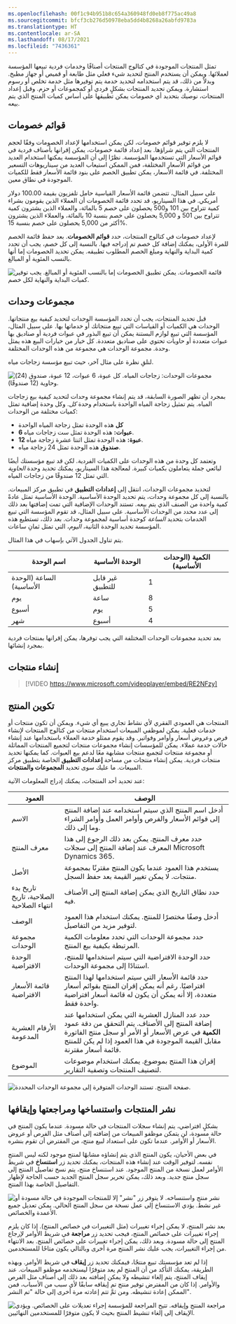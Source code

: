 ```yaml
---
ms.openlocfilehash: 00f1c94b951b8c654a360948fd0eb8f775ac49a8
ms.sourcegitcommit: bfcf3cb276d50978eba5dd4b8268a26abfd9783a
ms.translationtype: HT
ms.contentlocale: ar-SA
ms.lasthandoff: 08/17/2021
ms.locfileid: "7436361"
---
```

تمثل المنتجات الموجودة في كتالوج المنتجات أصنافًا وخدمات فردية تبيعها المؤسسة لعملائها. ويمكن أن يستخدم المنتج لتحديد شيء فعلي مثل طابعة أو قميص أو جهاز مطبخ. وبدلاً من ذلك، قد يتم استخدامه لتحديد خدمة يتم توفيرها مثل خدمة تخلص أو رسوم استشارة. ويمكن تحديد المنتجات بشكلٍ فردي أو كمجموعات أو حزم. وقبل إعداد المنتجات، نوصيك بتحديد أي خصومات يمكن تطبيقها على أساس كميات المنتج الذي يتم بيعه.

## <a name="discount-lists"></a>قوائم خصومات

لا يلزم توفير قوائم خصومات، لكن يمكن استخدامها لإعداد الخصومات وفقًا لحجم المنتجات التي يتم شراؤها. بعد إعداد قائمة خصومات، يمكن إقرانها بأصناف فردية في قوائم الأسعار التي تستخدمها المؤسسة. نظرًا إلى أن المؤسسة يمكنها استخدام العديد من قوائم الأسعار المختلفة، فمن الممكن استيعاب العديد من سيناريوهات التسعير المختلفة. في قائمة الأسعار، يمكن تطبيق الخصم على بنود قائمة الأسعار فقط للكميات الموجودة في نطاق معين.

على سبيل المثال، تتضمن قائمة الأسعار القياسية حامل تلفزيون بقيمة 100.00 دولار أمريكي. في هذا السيناريو، قد تحدد قائمة الخصومات أن العملاء الذين يقومون بشراء كمية تتراوح بين 101 و500 يحصلون على خصم 5 بالمائة، والعملاء الذين يشترون كمية تتراوح بين 501 و 5,000 يحصلون على خصم بنسبة 10 بالمائة، والعملاء الذين يشترون أكثر من 5,000 يحصلون على خصم بنسبة 15%.

لإعداد خصومات في كتالوج المنتجات، حدد **قوائم الخصومات**. بعد حفظ قائمة الخصم للمرة الأولى، يمكنك إضافة كل خصم تم إدراجه فيها. بالنسبة إلى كل خصم، يجب أن تحدد كمية البداية والنهاية ومبلغ الخصم المطلوب تطبيقه. يمكن تحديد الخصومات إما أنها بالنسب المئوية أو المبالغ.

![قائمة الخصومات. يمكن تطبيق الخصومات إما بالنسب المئوية أو المبالغ. يجب توفير كميات البداية والنهاية لكل خصم.](../media/PC-Unit3-1.png)

## <a name="unit-groups"></a>مجموعات وحدات

قبل تحديد المنتجات، يجب أن تحدد المؤسسة الوحدات لتحديد كيفية بيع منتجاتها. الوحدات هي الكميات أو القياسات التي تبيع منتجاتك أو خدماتها بها. على سبيل المثال، المؤسسة التي تبيع لوازم البستنة يمكن أن تبيع البذور في عبوات فردية أو صناديق بها عبوات متعددة أو حاويات تحتوي على صناديق متعددة. كل خيار من خيارات البيع هذه يمثل وحدة. مجموعة الوحدات هي مجموعة من هذه الوحدات المختلفة.

لنلقِ نظرة على مثال آخر، حيث تبيع مؤسسة زجاجات مياه.

![مجموعات الوحدات: زجاجات المياه. كل عبوة، 6 عبوات، 12 عبوة، صندوق (24) وحاوية (12 صندوقًا).](../media/PC-Unit3-2.png)

بمجرد أن تظهر الصورة السابقة، قد يتم إنشاء مجموعة وحدات لتحديد كيفية بيع زجاجات المياه. يتم تمثيل زجاجة المياه الواحدة باستخدام وحدة *كل*. وكل وحدة إضافية تمثل كميات مختلفة من الوحدات:

- **كل** هذه الوحدة تمثل زجاجة المياه الواحدة
- **6 عبوات:** هذه الوحدة تمثل ست زجاجات مياه.
- **12 عبوة:** هذه الوحدة تمثل اثنتا عشرة زجاجة مياه.
- **صندوق** هذه الوحدة تمثل 24 زجاجة مياه.

وتعتمد كل وحدة من هذه الوحدات على الكميات الفردية. لكن قد تبيع مؤسستك أيضًا لبائعي جملة يتعاملون بكميات كبيرة. لمعالجة هذا السيناريو، يمكنك تحديد وحدة *الحاوية* التي تمثل 12 صندوقًا من زجاجات المياه.

لتحديد مجموعات الوحدات، انتقل إلى **إعدادات التطبيق** في تطبيق مركز المبيعات. بالنسبة إلى كل مجموعة وحدات، يتم تحديد الوحدة الأساسية. الوحدة الأساسية تمثل عادةً كمية واحدة من الصنف الذي يتم بيعه. تستند الوحدات الإضافية التي تمت إضافتها بعد ذلك إلى عدد محدد من الوحدات الأساسية. على سبيل المثال، قد تقوم المؤسسة التي تبيع الخدمات بتحديد *الساعة* كوحدة أساسية لمجموعة وحدات. بعد ذلك، تستطيع هذه المؤسسة تحديد الوحدة الثانية، *اليوم*، التي تمثل ثمانِ ساعات.

يتم تناول الجدول الآتي بإسهاب في هذا المثال.

| اسم الوحدة           | الوحدة الأساسية      | الكمية (الوحدات الأساسية) |
|---------------------|----------------| ----------------------|
| الساعة (الوحدة الأساسية) | غير قابل للتطبيق | 1                     |
| يوم                 | ساعة           | 8                     |
| أسبوع                | يوم            | 5                     |
| شهر               | أسبوع           | 4                     |

بعد تحديد مجموعات الوحدات المختلفة التي يجب توفرها، يمكن إقرانها بمنتجات فردية بمجرد إنشائها.

## <a name="creating-products"></a>إنشاء منتجات

> [!VIDEO https://www.microsoft.com/videoplayer/embed/RE2NFzy]

## <a name="product-configuration"></a>تكوين المنتج

المنتجات هي العمودي الفقري لأي نشاط تجاري يبيع أي شيء. ويمكن أن تكون منتجات أو خدمات فعلية. يمكن لموظفي المبيعات استخدام منتجات من كتالوج المنتجات لإنشاء فرص وعروض أسعار وأوامر وفواتير. وقد يقوم ممثلو خدمة العملاء باستخدامها عند إنشاء حالات خدمة عملاء. يمكن للمؤسسات إنشاء مجموعات منتجات لتجميع المنتجات المماثلة أو مجموعة منتجات لتجميع منتجات مشابهة معًا لدعم بيع العبوات. كما يمكنها تحديد منتجات فردية. يمكن إنشاء منتجات من مساحة **إعدادات التطبيق** الخاصة بتطبيق مركز المبيعات. ما عليك سوى تحديد **المجموعات والمنتجات**.

عند تحديد أحد المنتجات، يمكنك إدراج المعلومات الآتية:

| العمود                | الوصف |
|----------------------|-------------|
| الاسم                 | أدخل اسم المنتج الذي سيتم استخدامه عند إضافة المنتج إلى قوائم الأسعار والفرص وأوامر العمل وأوامر الشراء وما إلى ذلك. |
| معرف المنتج           | حدد معرف المنتج. يمكن بعد ذلك الرجوع إلى هذا المعرف عند إضافة المنتج إلى سجلات Microsoft Dynamics ‏365. |
| الأصل               | يستخدم هذا العمود عندما يكون المنتج مقترنًا بمجموعة منتجات. لا يمكن تغيير القيمة بعد حفظ السجل. |
| تاريخ بدء الصلاحية، تاريخ انتهاء الصلاحية | حدد نطاق التاريخ الذي يمكن إضافة المنتج إلى الأصناف فيه. |
| الوصف          | أدخل وصفًا مختصرًا للمنتج. يمكنك استخدام هذا العمود لتوفير مزيد من التفاصيل. |
| ‏‫مجموعة الوحدات           | حدد مجموعة الوحدات التي تحدد معلومات الكمية المرتبطة بكيفية بيع المنتج. |
| الوحدة الافتراضية         | حدد الوحدة الافتراضية التي سيتم استخدامها للمنتج، استنادًا إلى مجموعة الوحدات. |
| قائمة الأسعار الافتراضية   | حدد قائمة الأسعار التي سيتم استخدامها لهذا المنتج افتراضيًا. رغم أنه يمكن إقران المنتج بقوائم أسعار متعددة، إلا أنه يمكن أن يكون له قائمة أسعار افتراضية واحدة فقط. |
| الأرقام العشرية المدعومة   | حدد عدد المنازل العشرية التي يمكن استخدامها عند إضافة المنتج إلى الأصناف. يتم التحقق من دقة عمود **الكمية** في عرض الأسعار أو الأمر أو سجل منتج الفاتورة مقابل القيمة الموجودة في هذا العمود إذا لم يكن للمنتج قائمة أسعار مقترنة. |
| الموضوع              | إقران هذا المنتج بموضوع. يمكنك استخدام موضوعات لتصنيف المنتجات وتصفية التقارير. |

![صفحة المنتج. تستند الوحدات المتوفرة إلى مجموعة الوحدات المحددة.](../media/PC-Unit3-3.png)

## <a name="publishing-cloning-revising-and-retiring-products"></a>نشر المنتجات واستنساخها ومراجعتها وإيقافها

بشكلٍ افتراضي، يتم إنشاء سجلات المنتجات في حالة مسودة. عندما يكون المنتج في حالة مسودة، لن يتمكن موظفو المبيعات من إضافته إلى أصناف مثل الفرص أو عروض الأسعار أو الأوامر. عندما تكون على استعداد لبيع منتج، من المفترض أن تقوم بنشره.

في بعض الأحيان، يكون المنتج الذي يتم إنشاؤه مشابهًا لمنتج موجود لكنه ليس المنتج نفسه. لتوفير الوقت عند إنشاء هذه المنتجات، يمكنك تحديد زر **استنساخ** في شريط الأوامر لعمل نسخة من المنتج الموجود. عند استنساخ منتج، يتم نسخ تفاصيل المنتج إلى سجل منتج جديد. وبعد ذلك، يمكن تحرير سجل المنتج الجديد حسب الحاجة لإظهار التفاصيل الخاصة بهذا المنتج.

![نشر منتج واستنساخه. لا يتوفر زر "نشر" إلا للمنتجات الموجودة في حالة مسودة أو غير نشط. يؤدي الاستنساخ إلى عمل نسخة من سجل المنتج الحالي. يمكن تعديل جميع الأعمدة والخصائص.](../media/PC-Unit3-4.png)

بعد نشر المنتج، لا يمكن إجراء تغييرات (مثل التغييرات في خصائص المنتج). إذا كان يلزم إجراء تغييرات على خصائص المنتج، فيجب تحديد زر **مراجعة** في شريط الأوامر لإرجاع المنتج إلى حالة مسودة. وبعد ذلك، يمكن إجراء تغييرات على خصائص المنتج. بعد الانتهاء من إجراء التغييرات، يجب عليك نشر المنتج مرة أخرى وبالتالي يكون متاحًا للمستخدمين.

إذا لم تعد مؤسستك تبيع منتجًا، فيمكنك تحديد زر **إيقاف** في شريط الأوامر. وبهذه الطريقة، يمكنك التأكد من أن المنتج لم يعد متوفرًا ليستخدمه موظفو المبيعات. عند إيقاف المنتج، يتم إلغاء تنشيطه ولا يمكن إضافته بعد ذلك إلى أصناف مثل الفرص والأوامر. إذا كان من المفترض توفير منتج تم إيقافه سابقًا لأي سبب من الأسباب، فمن الممكن إعادة تنشيطه. ومن ثمَّ تتم إعادته مرة أخرى إلى حالة "تم النشر".

![مراجعة المنتج وإيقافه. تتيح المراجعة للمؤسسة إجراء تعديلات على الخصائص. ويؤدي الإيقاف إلى إلغاء تنشيط المنتج بحيث لا يكون متوفرًا للمستخدمين النهائيين.](../media/PC-Unit3-5.png)
